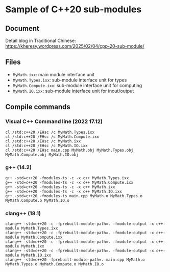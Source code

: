 # Sample of C++20 sub-modules

## Document

Detail blog in Traditional Chinese: https://kheresy.wordpress.com/2025/02/04/cpp-20-sub-module/

## Files

- `MyMath.ixx`: main module interface unit
- `MyMath.Types.ixx`: sub-module interface unit for types
- `MyMath.Compute.ixx`: sub-module interface unit for computing
- `MyMath.IO.ixx`: sub-module interface unit for inout/output

## Compile commands

### Visual C++ Command line (2022 17.12)

```shell
cl /std:c++20 /EHsc /c MyMath.Types.ixx
cl /std:c++20 /EHsc /c MyMath.Compute.ixx
cl /std:c++20 /EHsc /c MyMath.ixx
cl /std:c++20 /EHsc /c MyMath.IO.ixx
cl /std:c++20 /EHsc main.cpp MyMath.obj MyMath.Types.obj MyMath.Compute.obj MyMath.IO.obj
```

### g++ (14.2)

```shell
g++ -std=c++20 -fmodules-ts -c -x c++ MyMath.Types.ixx
g++ -std=c++20 -fmodules-ts -c -x c++ MyMath.Compute.ixx
g++ -std=c++20 -fmodules-ts -c -x c++ MyMath.ixx
g++ -std=c++20 -fmodules-ts -c -x c++ MyMath.IO.ixx
g++ -std=c++20 -fmodules-ts main.cpp MyMath.o MyMath.Types.o MyMath.Compute.o MyMath.IO.o
```

### clang++ (18.1)

```shell
clang++ -std=c++20 -c -fprebuilt-module-path=. -fmodule-output -x c++-module MyMath.Types.ixx
clang++ -std=c++20 -c -fprebuilt-module-path=. -fmodule-output -x c++-module MyMath.Compute.ixx
clang++ -std=c++20 -c -fprebuilt-module-path=. -fmodule-output -x c++-module MyMath.ixx
clang++ -std=c++20 -c -fprebuilt-module-path=. -fmodule-output -x c++-module MyMath.IO.ixx
clang++ -std=c++20 -fprebuilt-module-path=. main.cpp MyMath.o MyMath.Types.o MyMath.Compute.o MyMath.IO.o
```
